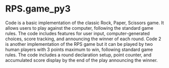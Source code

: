 # RPS.game_py3
Code is a basic implementation of the classic Rock, Paper, Scissors game. It allows users to play against the computer, following the standard game rules. The code includes features for user input, computer-generated choices, score tracking, and announcing the winner of each round.
Code 2 is another implementation of the RPS game but it can be played by two human players with 3 points maximum to win, following standard game rules. The code includes a round declaration setup, point counter, and accumulated score display by the end of the play announcing the winner.
